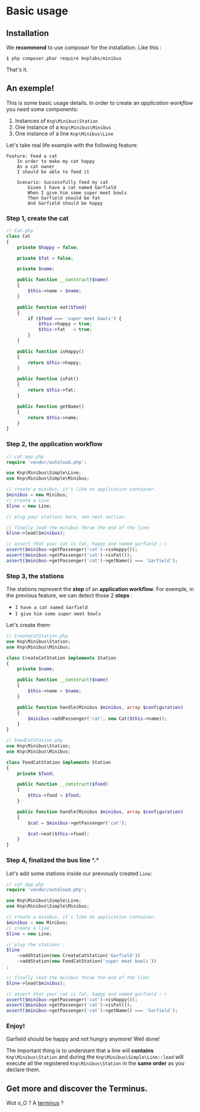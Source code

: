 Basic usage
===========

## Installation

We **recommend** to use *composer* for the installation. Like this :

```
$ php composer.phar require knplabs/minibus
```

That's it.

## An exemple!

This is some basic usage details. In order to create an *application workflow* you need some components:

1. Instances of `Knp\Minibus\Station`
2. One instance of a `Knp\Minibus\Minibus`
3. One instance of a line `Knp\Minibus\Line`

Let's take real life example with the following feature:

```cucumber
Feature: Feed a cat
    In order to make my cat happy
    As a cat owner
    I should be able to feed it

    Scenario: Successfully feed my cat
        Given I have a cat named Garfield
        When I give him some super meet bowls
        Then Garfield should be fat
        And Garfield should be happy
```

### Step 1, create the cat

```php
// Cat.php
class Cat
{
    private $happy = false;

    private $fat = false;

    private $name;

    public function __construct($name)
    {
        $this->name = $name;
    }

    public function eat($food)
    {
        if ($food === 'super meet bowls') {
            $this->happy = true;
            $this->fat   = true;
        }
    }

    public function isHappy()
    {
        return $this->happy;
    }

    public function isFat()
    {
        return $this->fat;
    }

    public function getName()
    {
        return $this->name;
    }
}
```

### Step 2, the application workflow

```php
// cat_app.php
require 'vendor/autoload.php';

use Knp\Minibus\Simple\Line;
use Knp\Minibus\Simple\Minibus;

// create a minibus, it's like an application container.
$minibus = new Minibus;
// create a line
$line = new Line;

// plug your stations here, see next section.

// finally lead the minibus thrue the end of the line:
$line->lead($minibus);

// assert that your cat is fat, happy and named garfield :-)
assert($minibus->getPassenger('cat')->isHappy());
assert($minibus->getPassenger('cat')->isFat());
assert($minibus->getPassenger('cat')->getName() === 'Garfield');
```

### Step 3, the stations

The stations represent the **step** of an **application workflow**. For exemple, in
the previous feature, we can detect those 2 **steps** :

- `I have a cat named Garfield`
- `I give him some super meet bowls`

Let's create them:

```php
// CreateCatStation.php
use Knp\Minibus\Station;
use Knp\Minibus\Minibus;

class CreateCatStation implements Station
{
    private $name;

    public function __construct($name)
    {
        $this->name = $name;
    }

    public function handle(Minibus $minibus, array $configuration)
    {
        $minibus->addPassenger('cat', new Cat($this->name));
    }
}
```

```php
// FeedCatStation.php
use Knp\Minibus\Station;
use Knp\Minibus\Minibus;

class FeedCatStation implements Station
{
    private $food;

    public function __construct($food)
    {
        $this->food = $food;
    }

    public function handle(Minibus $minibus, array $configuration)
    {
        $cat = $minibus->getPassenger('cat');

        $cat->eat($this->food);
    }
}
```

### Step 4, finalized the bus line ^.^

Let's add some stations inside our previously created `Line`:

```php
// cat_app.php
require 'vendor/autoload.php';

use Knp\Minibus\Simple\Line;
use Knp\Minibus\Simple\Minibus;

// create a minibus, it's like an application container.
$minibus = new Minibus;
// create a line
$line = new Line;

// plug the stations :
$line
    ->addStation(new CreateCatStation('Garfield'))
    ->addStation(new FeedCatStation('super meat bowls'))
;

// finally lead the minibus thrue the end of the line:
$line->lead($minibus);

// assert that your cat is fat, happy and named garfield :-)
assert($minibus->getPassenger('cat')->isHappy());
assert($minibus->getPassenger('cat')->isFat());
assert($minibus->getPassenger('cat')->getName() === 'Garfield');
```

### Enjoy!

Garfield should be happy and not hungry anymore! Well done!


The important thing is to understant that a line will **contains**
`Knp\Minibus\Station` and during the `Knp\Minibus\Simple\Line::lead` will
execute all the registered `Knp\Minibus\Station` in the **same order** as you
declare them.


## Get more and discover the Terminus.

Wut o_O ? A [terminus](set_up_a_terminus.md) ?
